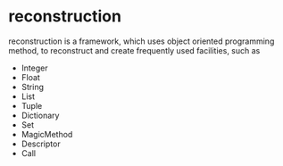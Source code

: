 # reconstruction

reconstruction is a framework, which uses object oriented programming method, to reconstruct and create frequently used facilities, such as

- Integer
- Float
- String
- List
- Tuple
- Dictionary
- Set
- MagicMethod
- Descriptor
- Call
